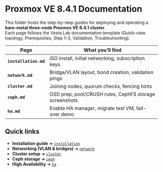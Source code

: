 # Proxmox VE 8.4.1 Documentation

This folder hosts the step-by-step guides for deploying and operating a **bare-metal three-node Proxmox VE 8.4.1 cluster**.  
Each page follows the Vesta Lab documentation template (Quick-view topology, Prerequisites, Step 1–3, Validation, Troubleshooting).

| Page | What you’ll find |
|------|------------------|
| **`installation.md`** | ISO install, initial networking, subscription keys |
| **`network.md`** | Bridge/VLAN layout, bond creation, validation pings |
| **`cluster.md`** | Joining nodes, quorum checks, fencing hints |
| **`ceph.md`** | OSD prep, pool/CRUSH rules, CephFS storage screenshots |
| **`ha.md`** | Enable HA manager, migrate test VM, fail-over demo |

## Quick links

- **Installation guide** ➜ [`installation`](installation.md)  
- **Networking (VLAN & bridges)** ➜ [`network`](network.md)  
- **Cluster setup** ➜ [`cluster`](cluster.md)  
- **Ceph storage** ➜ [`ceph`](ceph.md)  
- **High Availability** ➜ [`ha`](ha.md)
